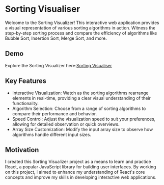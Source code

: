 # Sorting Visualiser

Welcome to the Sorting Visualizer! This interactive web application provides a visual representation of various sorting algorithms in action. Witness the step-by-step sorting process and compare the efficiency of algorithms like Bubble Sort, Insertion Sort, Merge Sort, and more.


## Demo

Explore the Sorting Visualizer here:[Sorting Visualiser](https://arvind20286.github.io/sorting-visualizer/)

## Key Features
* Interactive Visualization: Watch as the sorting algorithms rearrange elements in real-time, providing a clear visual understanding of their functionality.
* Algorithm Selection: Choose from a range of sorting algorithms to compare their performance and behavior.
* Speed Control: Adjust the visualization speed to suit your preferences, allowing for detailed observation or quick overviews.
* Array Size Customization: Modify the input array size to observe how algorithms handle different input sizes.

## Motivation
I created this Sorting Visualizer project as a means to learn and practice React, a popular JavaScript library for building user interfaces. By working on this project, I aimed to enhance my understanding of React's core concepts and improve my skills in developing interactive web applications.
